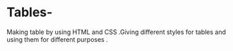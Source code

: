 # Tables-
Making table by using HTML and CSS .Giving different styles for tables and using them for different purposes .
